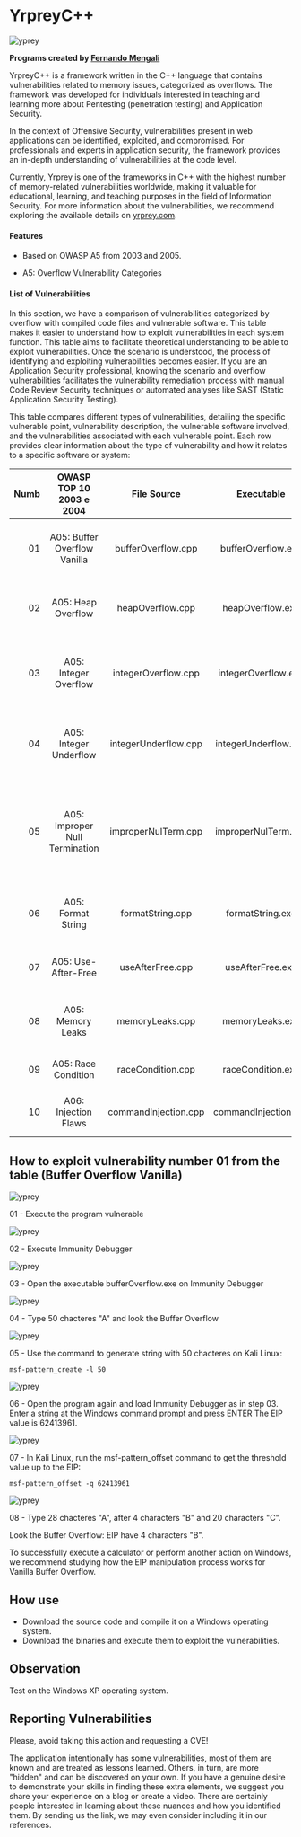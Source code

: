 # YrpreyC++

![yprey](https://i.imgur.com/zHoDJG9_d.webp?maxwidth=760&fidelity=grand)

**Programs created by [Fernando Mengali](https://www.linkedin.com/in/fernando-mengali-273504142/)**

YrpreyC++ is a framework written in the C++ language that contains vulnerabilities related to memory issues, categorized as overflows. The framework was developed for individuals interested in teaching and learning more about Pentesting (penetration testing) and Application Security. 

In the context of Offensive Security, vulnerabilities present in web applications can be identified, exploited, and compromised. For professionals and experts in application security, the framework provides an in-depth understanding of vulnerabilities at the code level.

Currently, Yrprey is one of the frameworks in C++ with the highest number of memory-related vulnerabilities worldwide, making it valuable for educational, learning, and teaching purposes in the field of Information Security. For more information about the vulnerabilities, we recommend exploring the available details on [yrprey.com](https://yrprey.com).

#### Features
 - Based on OWASP A5 from 2003 and 2005.

 - A5: Overflow Vulnerability Categories

#### List of Vulnerabilities

In this section, we have a comparison of vulnerabilities categorized by overflow with compiled code files and vulnerable software. This table makes it easier to understand how to exploit vulnerabilities in each system function. 
This table aims to facilitate theoretical understanding to be able to exploit vulnerabilities. Once the scenario is understood, the process of identifying and exploiting vulnerabilities becomes easier. 
If you are an Application Security professional, knowing the scenario and overflow vulnerabilities facilitates the vulnerability remediation process with manual Code Review Security techniques or automated analyses like SAST (Static Application Security Testing).

This table compares different types of vulnerabilities, detailing the specific vulnerable point, vulnerability description, the vulnerable software involved, and the vulnerabilities associated with each vulnerable point. Each row provides clear information about the type of vulnerability and how it relates to a specific software or system:

|  Numb  |   **OWASP TOP 10 2003 e 2004**    |    **File Source**      |    **Executable**      |            **Details**                                 |
|-------:|:---------------------------------:|:-----------------------:|:----------------------:|:------------------------------------------------------:|
|   01   |   A05: Buffer Overflow Vanilla    |   bufferOverflow.cpp    |  bufferOverflow.exe    |    Buffer Overflow and Privilege Escalation            |
|   02   |        A05: Heap Overflow         |   heapOverflow.cpp      |  heapOverflow.exe      |    Heap Overflow and Privilege Escalation              |
|   03   |      A05: Integer Overflow        |   integerOverflow.cpp   |  integerOverflow.exe   |    Cause an Integer Overflow and Escalate Privileges   |
|   04   |      A05: Integer Underflow       |   integerUnderflow.cpp  |  integerUnderflow.exe  |    Cause an Integer Underflow and Escalate Privileges  |
|   05   |  A05: Improper Null Termination   |   improperNulTerm.cpp   |  improperNulTerm.exe   |    Exploit Improper Null Termination, Write to Memory, and Escalate Privileges  |
|   06   |      A05: Format String           |   formatString.cpp      |  formatString.exe      |    Provide a malicious string and escalate privilege.  |
|   07   |     A05: Use-After-Free           |   useAfterFree.cpp      |  useAfterFree.exe      |    Lead the buffer to undefined behavior.              |
|   08   |     A05: Memory Leaks             |   memoryLeaks.cpp       |  memoryLeaks.exe       |    Overflow a buffer causing Denial of Service.        |
|   09   |     A05: Race Condition           |   raceCondition.cpp     |  raceCondition.exe     |    Overwrite variables improperly.                     |
|   10   |     A06: Injection Flaws          |   commandInjection.cpp  |  commandInjection.exe  |    Use a pipe and execute OS commands.                 |

## How to exploit vulnerability number 01 from the table (Buffer Overflow Vanilla)

![yprey](https://i.imgur.com/Fu11OXu.png)

01 - Execute the program vulnerable

![yprey](https://i.imgur.com/tgbWxCW.png)

02 - Execute Immunity Debugger

![yprey](https://i.imgur.com/er9NIog.png)

03 - Open the executable bufferOverflow.exe on Immunity Debugger

![yprey](https://i.imgur.com/RiZzhi3.png)

04 - Type 50 chacteres "A" and look the Buffer Overflow

![yprey](https://i.imgur.com/JjY4pXh.png)

05 - Use the command to generate string with 50 chacteres on Kali Linux:

```
msf-pattern_create -l 50
```

![yprey](https://i.imgur.com/voEeZfH.png)

06 - Open the program again and load Immunity Debugger as in step 03.
Enter a string at the Windows command prompt and press ENTER
The EIP value is 62413961.

![yprey](https://i.imgur.com/GKXSTSu.png)

07 - In Kali Linux, run the msf-pattern_offset command to get the threshold value up to the EIP:

```
msf-pattern_offset -q 62413961
```

![yprey](https://i.imgur.com/OCsdWsg.png)

08 - Type 28 chacteres "A", after 4 characters "B" and 20 characters "C".

Look the Buffer Overflow: EIP have 4 characters "B".

To successfully execute a calculator or perform another action on Windows, we recommend studying how the EIP manipulation process works for Vanilla Buffer Overflow.


## How use

* Download the source code and compile it on a Windows operating system.
* Download the binaries and execute them to exploit the vulnerabilities.

## Observation
Test on the Windows XP operating system.

## Reporting Vulnerabilities

Please, avoid taking this action and requesting a CVE!

The application intentionally has some vulnerabilities, most of them are known and are treated as lessons learned. Others, in turn, are more "hidden" and can be discovered on your own. If you have a genuine desire to demonstrate your skills in finding these extra elements, we suggest you share your experience on a blog or create a video. There are certainly people interested in learning about these nuances and how you identified them. By sending us the link, we may even consider including it in our references.
